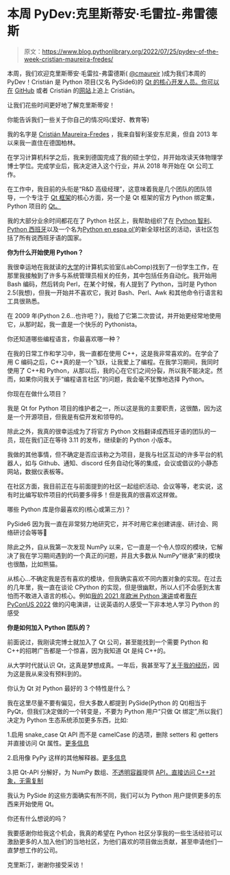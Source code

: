 # 本周 PyDev:克里斯蒂安·毛雷拉-弗雷德斯

> 原文：<https://www.blog.pythonlibrary.org/2022/07/25/pydev-of-the-week-cristian-maureira-fredes/>

本周，我们欢迎克里斯蒂安·毛雷拉-弗雷德斯( [@cmaureir](https://twitter.com/cmaureir) )成为我们本周的 PyDev！Cristián 是 Python 项目(又名 PySide6)的 [Qt 的核心开发人员。你可以在](https://doc.qt.io/qtforpython/) [GitHub](https://github.com/cmaureir) 或者 Cristián 的[网站](https://maureira.xyz/)上追上 Cristián。

让我们花些时间更好地了解克里斯蒂安！

你能告诉我们一些关于你自己的情况吗(爱好、教育等)

我的名字是 [Cristián Maureira-Fredes](https://maureira.xyz) ，我来自智利圣安东尼奥，但自 2013 年以来我一直住在德国柏林。

在学习计算机科学之后，我来到德国完成了我的硕士学位，并开始攻读天体物理学博士学位。完成学业后，我决定进入这个行业，并从 2018 年开始在 Qt 公司工作。

在工作中，我目前的头衔是“R&D 高级经理”，这意味着我是几个团队的团队领导，一个专注于 [Qt 框架](https://qt.io)的核心方面，另一个是 Qt 框架的官方 Python 绑定集，Python 项目的 [Qt。](https://doc.qt.io/qtforpython/)

我的大部分业余时间都花在了 Python 社区上，我帮助组织了在 [Python 智利](https://pythonchile.cl)、 [Python 西班牙](https://es.python.org)以及一个名为[Python en espa ol’](https://hablemospython.dev)的新全球社区的活动，该社区包括了所有说西班牙语的国家。

**你为什么开始使用 Python？**

我很幸运地在我就读的[大学](https://www.usm.cl)的计算机实验室(LabComp)找到了一份学生工作，在那里我接触到了许多与系统管理员相关的任务，其中包括任务自动化。我开始用 Bash 编码，然后转向 Perl，在某个时候，有人提到了 Python，当时是 Python 2.5(我想)，但我一开始并不喜欢它，我对 Bash、Perl、Awk 和其他命令行语言和工具很熟悉。

在 2009 年(Python 2.6...也许吧？)，我给了它第二次尝试，并开始更经常地使用它，从那时起，我一直是一个快乐的 Pythonista。

你还知道哪些编程语言，你最喜欢哪一种？

在我的日常工作和学习中，我一直都在使用 C++，这是我非常喜欢的。在学会了用 C 编码之后，C++真的是一个飞跃，让我爱上了编程。在我学习期间，我同时使用了 C++和 Python，从那以后，我的心在它们之间分裂，所以我不能决定。然而，如果你问我关于“编程语言社区”的问题，我会毫不犹豫地选择 Python。

你现在在做什么项目？

我是 Qt for Python 项目的维护者之一，所以这是我的主要职责，这很酷，因为这是一个开源项目，但我是有偿开发和领导的。

除此之外，我真的很幸运成为了将官方 Python 文档翻译成西班牙语的团队的一员，现在我们正在等待 3.11 的发布，继续新的 Python 小版本。

我做的其他事情，但不确定是否应该称之为项目，是我与社区互动的许多平台的机器人，如与 Github、通知、discord 任务自动化等的集成，会议或倡议的小静态网站，数据仪表板等。

在社区方面，我目前正在与前面提到的社区一起组织活动、会议等等，老实说，这有时比编写软件项目的代码要多得多！但是我真的很喜欢这样做。

哪些 Python 库是你最喜欢的(核心或第三方)？

PySide6 因为我一直在非常努力地研究它，并不时用它来创建讲座、研讨会、网络研讨会等等🙂

除此之外，自从我第一次发现 NumPy 以来，它一直是一个令人惊叹的模块，它解决了我在学习期间遇到的一个真正的问题，并且大多数从 NumPy“继承”来的模块也很酷，比如熊猫。

从核心...不确定我是否有喜欢的模块，但我确实喜欢不同内置对象的实现。在过去的几年里，我一直在谈论 CPython 的实现，但是很幽默，所以人们不会感到太害怕而不敢进入语言的核心。例如[我的 2021 年欧洲 Python 演讲](https://www.youtube.com/watch?v=WThKZDUt_UM)或者[我在 PyConUS 2022](https://www.youtube.com/watch?v=xQ0-aSmn9ZA&t=25s) 做的闪电演讲，让说英语的人感受一下非本地人学习 Python 的感受

**你是如何加入 Python 团队的？**

前面说过，我刚读完博士就加入了 Qt 公司，甚至能找到一个需要 Python 和 C++的招聘广告都是一个惊喜，因为我知道 Qt 是纯 C++的。

从大学时代就认识 Qt，这真是梦想成真。一年后，我甚至写了[关于我的经历](https://maureira.xyz/posts/one-year-working-at-the-qt-company.html)，因为这是我从来没有预料到的。

你认为 Qt 对 Python 最好的 3 个特性是什么？

我在这里尽量不要有偏见，但大多数人都提到 PySide(Python 的 Qt)相当于 PyQt，但我们决定做的一个转变是，不要为 Python 用户“只做 Qt 绑定”,所以我们决定为 Python 生态系统添加更多东西，比如:

1.启用 snake_case Qt API 而不是 camelCase 的选项，删除 setters 和 getters 并直接访问 Qt 属性。[更多信息](https://www.qt.io/blog/qt-for-python-6-released)

2.启用像 PyPy 这样的其他解释器。[更多信息](https://www.qt.io/blog/qt-for-python-details-on-the-new-6.3-release)

3.把 Qt-API 分解好，为 NumPy 数组、[不透明容器](https://www.qt.io/blog/qt-for-python-release-6.2)提供 [API，直接访问 C++对象，无需复制](https://www.qt.io/blog/qt-for-python-6.1)

我认为 PySide 的这些方面确实有所不同，我们可以为 Python 用户提供更多的东西来开始使用 Qt。

你还有什么想说的吗？

我要感谢你给我这个机会，我真的希望在 Python 社区分享我的一些生活经验可以激励更多的人加入他们的当地社区，为他们喜欢的项目做出贡献，甚至申请他们一直梦想工作的公司。

克里斯汀，谢谢你接受采访！